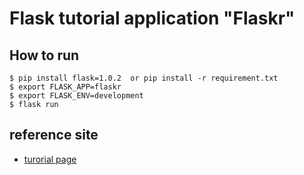 # Flask tutorial application "Flaskr"

## How to run
```
$ pip install flask=1.0.2  or pip install -r requirement.txt
$ export FLASK_APP=flaskr
$ export FLASK_ENV=development
$ flask run
```

## reference site
* [turorial page](http://flask.pocoo.org/docs/1.0/tutorial/)
